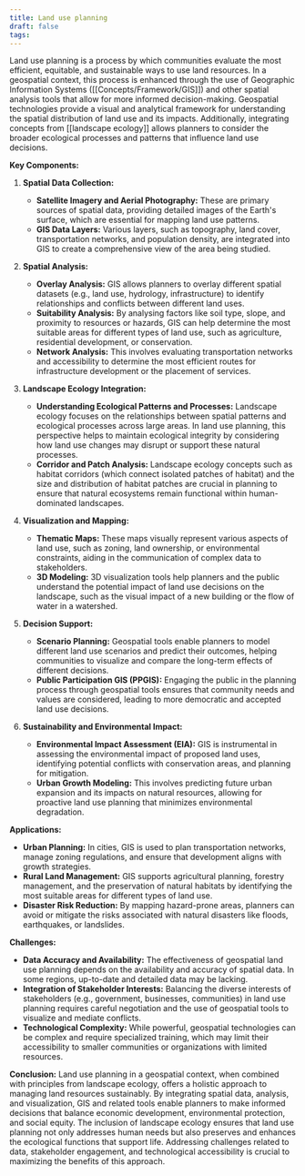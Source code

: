 ```yaml
---
title: Land use planning
draft: false
tags:
---
```

Land use planning is a process by which communities evaluate the most efficient, equitable, and sustainable ways to use land resources. In a geospatial context, this process is enhanced through the use of Geographic Information Systems ([[Concepts/Framework/GIS]]) and other spatial analysis tools that allow for more informed decision-making. Geospatial technologies provide a visual and analytical framework for understanding the spatial distribution of land use and its impacts. Additionally, integrating concepts from [[landscape ecology]] allows planners to consider the broader ecological processes and patterns that influence land use decisions.

**Key Components:**

1. **Spatial Data Collection:**
   - **Satellite Imagery and Aerial Photography:** These are primary sources of spatial data, providing detailed images of the Earth's surface, which are essential for mapping land use patterns.
   - **GIS Data Layers:** Various layers, such as topography, land cover, transportation networks, and population density, are integrated into GIS to create a comprehensive view of the area being studied.

2. **Spatial Analysis:**
   - **Overlay Analysis:** GIS allows planners to overlay different spatial datasets (e.g., land use, hydrology, infrastructure) to identify relationships and conflicts between different land uses.
   - **Suitability Analysis:** By analysing factors like soil type, slope, and proximity to resources or hazards, GIS can help determine the most suitable areas for different types of land use, such as agriculture, residential development, or conservation.
   - **Network Analysis:** This involves evaluating transportation networks and accessibility to determine the most efficient routes for infrastructure development or the placement of services.

3. **Landscape Ecology Integration:**
   - **Understanding Ecological Patterns and Processes:** Landscape ecology focuses on the relationships between spatial patterns and ecological processes across large areas. In land use planning, this perspective helps to maintain ecological integrity by considering how land use changes may disrupt or support these natural processes.
   - **Corridor and Patch Analysis:** Landscape ecology concepts such as habitat corridors (which connect isolated patches of habitat) and the size and distribution of habitat patches are crucial in planning to ensure that natural ecosystems remain functional within human-dominated landscapes.

4. **Visualization and Mapping:**
   - **Thematic Maps:** These maps visually represent various aspects of land use, such as zoning, land ownership, or environmental constraints, aiding in the communication of complex data to stakeholders.
   - **3D Modeling:** 3D visualization tools help planners and the public understand the potential impact of land use decisions on the landscape, such as the visual impact of a new building or the flow of water in a watershed.

5. **Decision Support:**
   - **Scenario Planning:** Geospatial tools enable planners to model different land use scenarios and predict their outcomes, helping communities to visualize and compare the long-term effects of different decisions.
   - **Public Participation GIS (PPGIS):** Engaging the public in the planning process through geospatial tools ensures that community needs and values are considered, leading to more democratic and accepted land use decisions.

6. **Sustainability and Environmental Impact:**
   - **Environmental Impact Assessment (EIA):** GIS is instrumental in assessing the environmental impact of proposed land uses, identifying potential conflicts with conservation areas, and planning for mitigation.
   - **Urban Growth Modeling:** This involves predicting future urban expansion and its impacts on natural resources, allowing for proactive land use planning that minimizes environmental degradation.

**Applications:**
- **Urban Planning:** In cities, GIS is used to plan transportation networks, manage zoning regulations, and ensure that development aligns with growth strategies.
- **Rural Land Management:** GIS supports agricultural planning, forestry management, and the preservation of natural habitats by identifying the most suitable areas for different types of land use.
- **Disaster Risk Reduction:** By mapping hazard-prone areas, planners can avoid or mitigate the risks associated with natural disasters like floods, earthquakes, or landslides.

**Challenges:**
- **Data Accuracy and Availability:** The effectiveness of geospatial land use planning depends on the availability and accuracy of spatial data. In some regions, up-to-date and detailed data may be lacking.
- **Integration of Stakeholder Interests:** Balancing the diverse interests of stakeholders (e.g., government, businesses, communities) in land use planning requires careful negotiation and the use of geospatial tools to visualize and mediate conflicts.
- **Technological Complexity:** While powerful, geospatial technologies can be complex and require specialized training, which may limit their accessibility to smaller communities or organizations with limited resources.

**Conclusion:**
Land use planning in a geospatial context, when combined with principles from landscape ecology, offers a holistic approach to managing land resources sustainably. By integrating spatial data, analysis, and visualization, GIS and related tools enable planners to make informed decisions that balance economic development, environmental protection, and social equity. The inclusion of landscape ecology ensures that land use planning not only addresses human needs but also preserves and enhances the ecological functions that support life. Addressing challenges related to data, stakeholder engagement, and technological accessibility is crucial to maximizing the benefits of this approach.